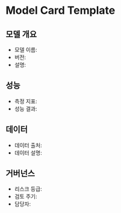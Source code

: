 
# Model Card Template

## 모델 개요
- 모델 이름: 
- 버전: 
- 설명: 

## 성능
- 측정 지표: 
- 성능 결과: 

## 데이터
- 데이터 출처: 
- 데이터 설명: 

## 거버넌스
- 리스크 등급: 
- 검토 주기: 
- 담당자: 
